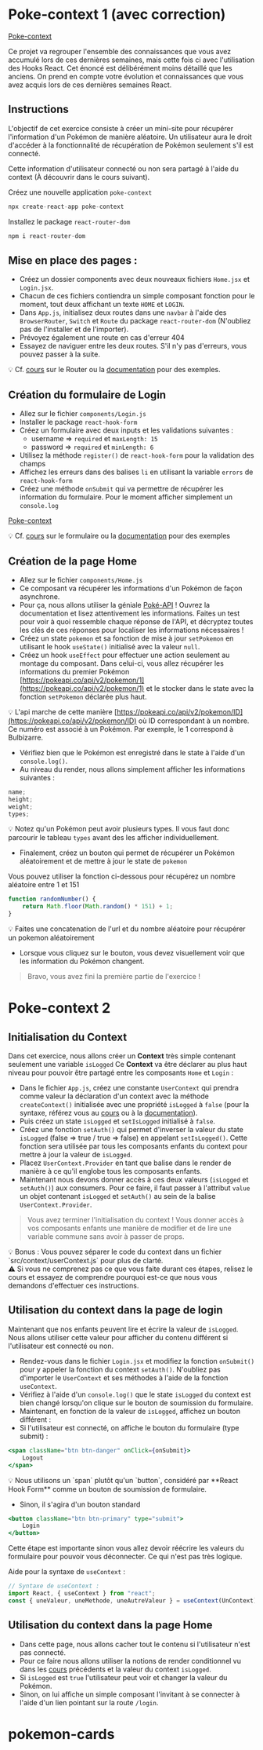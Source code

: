 # Poke-context 1 (avec correction)

[Poke-context](./public/poke-context.m4v)

Ce projet va regrouper l'ensemble des connaissances que vous avez accumulé lors de ces dernières semaines, mais cette fois ci avec l'utilisation des Hooks React. Cet énoncé est délibérément moins détaillé que les anciens. On prend en compte votre évolution et connaissances que vous avez acquis lors de ces dernières semaines React.

## Instructions

L'objectif de cet exercice consiste à créer un mini-site pour récupérer l'information d'un Pokémon de manière aléatoire. Un utilisateur aura le droit d'accéder à la fonctionnalité de récupération de Pokémon seulement s'il est connecté.

Cette information d'utilisateur connecté ou non sera partagé à l'aide du context (À découvrir dans le cours suivant).

Créez une nouvelle application `poke-context`

```jsx
npx create-react-app poke-context
```

Installez le package `react-router-dom`

```jsx
npm i react-router-dom
```

## Mise en place des pages :

-   Créez un dossier components avec deux nouveaux fichiers `Home.jsx` et `Login.jsx`.
-   Chacun de ces fichiers contiendra un simple composant fonction pour le moment, tout deux affichant un texte `HOME` et `LOGIN`.
-   Dans `App.js`, initialisez deux routes dans une `navbar` à l'aide des `BrowserRouter`, `Switch` et `Route` du package `react-router-dom` (N'oubliez pas de l'installer et de l'importer).
-   Prévoyez également une route en cas d'erreur 404
-   Essayez de naviguer entre les deux routes. S'il n'y pas d'erreurs, vous pouvez passer à la suite.

💡 Cf. [cours](https://www.notion.so/f6da4f8e516541c29f45abf080f1674b) sur le Router ou la [documentation](https://react-hook-form.com/) pour des exemples.

## Création du formulaire de Login

-   Allez sur le fichier `components/Login.js`
-   Installer le package `react-hook-form`
-   Créez un formulaire avec deux inputs et les validations suivantes :
    -   username ⇒ `required` et `maxLength: 15`
    -   password ⇒ `required` et `minLength: 6`
-   Utilisez la méthode `register()` de `react-hook-form` pour la validation des champs
-   Affichez les erreurs dans des balises `li` en utilisant la variable `errors` de `react-hook-form`
-   Créez une méthode `onSubmit` qui va permettre de récupérer les information du formulaire. Pour le moment afficher simplement un `console.log`

[Poke-context](./public/poke-context.png)

💡 Cf. [cours](https://www.notion.so/3b41deccf54e452a999d3d8459e5902a) sur le formulaire ou la [documentation](https://react-hook-form.com/) pour des exemples

## Création de la page Home

-   Allez sur le fichier `components/Home.js`
-   Ce composant va récupérer les informations d'un Pokémon de façon asynchrone.
-   Pour ça, nous allons utiliser la géniale [Poké-API](https://pokeapi.co/) ! Ouvrez la documentation et lisez attentivement les informations. Faites un test pour voir à quoi ressemble chaque réponse de l'API, et décryptez toutes les clés de ces réponses pour localiser les informations nécessaires !
-   Créez un state `pokemon` et sa fonction de mise à jour `setPokemon` en utilisant le hook `useState()` initialisé avec la valeur `null`.
-   Créez un hook `useEffect` pour effectuer une action seulement au montage du composant. Dans celui-ci, vous allez récupérer les informations du premier Pokémon [https://pokeapi.co/api/v2/pokemon/1](https://pokeapi.co/api/v2/pokemon/1) et le stocker dans le state avec la fonction `setPokemon` déclarée plus haut.

💡 L'api marche de cette manière [https://pokeapi.co/api/v2/pokemon/ID](https://pokeapi.co/api/v2/pokemon/ID) où
ID correspondant à un nombre. Ce numéro est associé à un Pokémon. Par exemple, le 1 correspond à Bulbizarre.

-   Vérifiez bien que le Pokémon est enregistré dans le state à l'aide d'un `console.log()`.
-   Au niveau du render, nous allons simplement afficher les informations suivantes :

```jsx
name;
height;
weight;
types;
```

💡 Notez qu'un Pokémon peut avoir plusieurs types. Il vous faut donc parcourir le tableau `types` avant des les afficher individuellement.

-   Finalement, créez un bouton qui permet de récupérer un Pokémon aléatoirement et de mettre à jour le state de `pokemon`

Vous pouvez utiliser la fonction ci-dessous pour récupérez un nombre aléatoire entre 1 et 151

```jsx
function randomNumber() {
	return Math.floor(Math.random() * 151) + 1;
}
```

💡 Faites une concatenation de l'url et du nombre aléatoire pour récupérer un pokemon aléatoirement

-   Lorsque vous cliquez sur le bouton, vous devez visuellement voir que les information du Pokémon changent.

> Bravo, vous avez fini la première partie de l'exercice !

# Poke-context 2

## Initialisation du Context

Dans cet exercice, nous allons créer un **Context** très simple contenant seulement une variable `isLogged` Ce **Context** va être déclarer au plus haut niveau pour pouvoir être partagé entre les composants `Home` et `Login` :

-   Dans le fichier `App.js`, créez une constante `UserContext` qui prendra comme valeur la déclaration d'un context avec la méthode `createContext()` initialisée avec une propriété `isLogged` à `false` (pour la syntaxe, référez vous au [cours](https://www.notion.so/Context-aafcfe8077b44b3a8bcc0d758765e8a1) ou à la [documentation](https://fr.reactjs.org/docs/context.html)).
-   Puis créez un state `isLogged` et `setIsLogged` initialisé à `false`.
-   Créez une fonction `setAuth()` qui permet d'inverser la valeur du state `isLogged` (false ⇒ true / true ⇒ false) en appelant `setIsLogged()`. Cette fonction sera utilisée par tous les composants enfants du context pour mettre à jour la valeur de `isLogged`.
-   Placez `UserContext.Provider` en tant que balise dans le render de manière à ce qu'il englobe tous les composants enfants.
-   Maintenant nous devons donner accès à ces deux valeurs (`isLogged` et `setAuth()`) aux consumers. Pour ce faire, il faut passer à l'attribut `value` un objet contenant `isLogged` et `setAuth()` au sein de la balise `UserContext.Provider`.

> Vous avez terminer l'initialisation du context ! Vous donner accès à vos composants enfants une manière de modifier et de lire une variable commune sans avoir à passer de props.

<aside>
💡 Bonus : Vous pouvez séparer le code du context dans un fichier `src/context/userContext.js` pour plus de clarté.

</aside>

<aside>
⚠️ Si vous ne comprenez pas ce que vous faite durant ces étapes, relisez le cours et essayez de comprendre pourquoi est-ce que nous vous demandons d'effectuer ces instructions.

</aside>

## Utilisation du context dans la page de login

Maintenant que nos enfants peuvent lire et écrire la valeur de `isLogged`. Nous allons utiliser cette valeur pour afficher du contenu différent si l'utilisateur est connecté ou non.

-   Rendez-vous dans le fichier `Login.jsx` et modifiez la fonction `onSubmit()` pour y appeler la fonction du context `setAuth()`. N'oubliez pas d'importer le `UserContext` et ses méthodes à l'aide de la fonction `useContext`.
-   Vérifiez à l'aide d'un `console.log()` que le state `isLogged` du context est bien changé lorsqu'on clique sur le bouton de soumission du formulaire.
-   Maintenant, en fonction de la valeur de `isLogged`, affichez un bouton différent :
-   Si l'utilisateur est connecté, on affiche le bouton du formulaire (type submit) :

```jsx
<span className="btn btn-danger" onClick={onSubmit}>
	Logout
</span>
```

<aside>
💡 Nous utilisons un `span` plutôt qu'un `button`, considéré par **React Hook Form** comme un bouton de soumission de formulaire.

</aside>

-   Sinon, il s'agira d'un bouton standard

```jsx
<button className="btn btn-primary" type="submit">
	Login
</button>
```

Cette étape est importante sinon vous allez devoir réécrire les valeurs du formulaire pour pouvoir vous déconnecter. Ce qui n'est pas très logique.

Aide pour la syntaxe de `useContext` :

```jsx
// Syntaxe de useContext :
import React, { useContext } from "react";
const { uneValeur, uneMethode, uneAutreValeur } = useContext(UnContext);
```

## Utilisation du context dans la page Home

-   Dans cette page, nous allons cacher tout le contenu si l'utilisateur n'est pas connecté.
-   Pour ce faire nous allons utiliser la notions de render conditionnel vu dans les [cours](https://www.notion.so/1f4d08ee94d9416ba2084024beca7020) précédents et la valeur du context `isLogged`.
-   Si `isLogged` est `true` l'utilisateur peut voir et changer la valeur du Pokémon.
-   Sinon, on lui affiche un simple composant l'invitant à se connecter à l'aide d'un lien pointant sur la route `/login`.
# pokemon-cards
